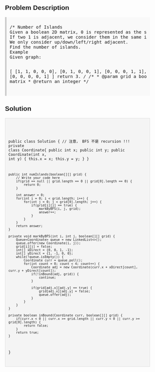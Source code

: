 <style>
  body { font-family: Arial, sans-serif; }
  .container { max-width: 600px; margin: auto; padding: 20px; }
  .comment-block { background-color: #f9f9f9; padding: 10px; border-left: 5px solid #ccc; }
  .code-block { background-color: #f4f4f4; padding: 10px; border: 1px solid #ddd; }
</style>

<div class='container'>
<h2>Problem Description</h2>
<div class='comment-block'>
<pre>
/* Number of Islands
Given a boolean 2D matrix, 0 is represented as the sea, 1 is represented as the island. 
If two 1 is adjacent, we consider them in the same island. 
We only consider up/down/left/right adjacent.
Find the number of islands.
Example
Given graph:

[
  [1, 1, 0, 0, 0],
  [0, 1, 0, 0, 1],
  [0, 0, 0, 1, 1],
  [0, 0, 0, 0, 0],
  [0, 0, 0, 0, 1]
]
return 3.
*/
    /**
     * @param grid a boolean 2D matrix
     * @return an integer
     */
</pre>
</div>

<h2>Solution</h2>
<div class='code-block'>
<pre><code class='language-java'>

public class Solution { // 注意， BFS 不是 recursion !!!
    private class Coordinate{
        public int x;
        public int y;
        public Coordinate(int x, int y) {
            this.x = x;
            this.y = y;
        }
    }
    
    public int numIslands(boolean[][] grid) {
        // Write your code here
        if(grid == null || grid.length == 0 || grid[0].length == 0) {
            return 0;
        }
        
        int answer = 0;
        for(int i = 0; i < grid.length; i++) {
            for(int j = 0; j < grid[0].length; j++) {
                if(grid[i][j] == true) {
                    markByBFS(i, j, grid);
                    answer++;
                }
            }
        }
        return answer;
    }
    
    private void markByBFS(int i, int j, boolean[][] grid) {
        Queue<Coordinate> queue = new LinkedList<>();
        queue.offer(new Coordinate(i, j));
        grid[i][j] = false;
        int[] xDirect = {0, 0, 1, -1};
        int[] yDirect = {1, -1, 0, 0};
        while(!queue.isEmpty()) {
            Coordinate curr = queue.poll();
            for(int count = 0; count < 4; count++) {
                Coordinate adj = new Coordinate(curr.x + xDirect[count], curr.y + yDirect[count]);
                if(!inBound(adj, grid)) {
                    continue;
                }
                
                if(grid[adj.x][adj.y] == true) {
                    grid[adj.x][adj.y] = false;
                    queue.offer(adj);
                }
            }
        }
    }
    
    private boolean inBound(Coordinate curr, boolean[][] grid) {
        if(curr.x < 0 || curr.x >= grid.length || curr.y < 0 || curr.y >= grid[0].length) {
            return false;
        }
        return true;
    }
}</code></pre>
</div>
</div>
